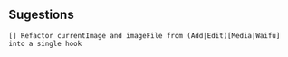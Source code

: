 ## Sugestions

    [] Refactor currentImage and imageFile from (Add|Edit)[Media|Waifu] into a single hook
